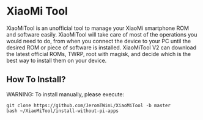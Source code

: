 # XiaoMi Tool
XiaoMiTool is an unofficial tool to manage your XiaoMi smartphone ROM and software easily.
XiaoMiTool will take care of most of the operations you would need to do, from when you connect the device to your PC until the desired ROM or piece of software is installed.
XiaoMiTool V2 can download the latest official ROMs, TWRP, root with magisk, and decide which is the best way to install them on your device.

## How To Install?
WARNING: To install manually, please execute:
```
git clone https://github.com/JeromTWinL/XiaoMiTool -b master
bash ~/XiaoMiTool/install-without-pi-apps
```

